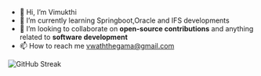 - 👋 Hi, I’m Vimukthi
- 🌱 I’m currently learning Springboot,Oracle and IFS developments
- 💞️ I’m looking to collaborate on **open-source contributions** and anything related to **software development**
- 📫 How to reach me vwaththegama@gmail.com

![GitHub Streak](https://github-readme-streak-stats.herokuapp.com/?user=vimukthiwaththegama&theme=radical)


